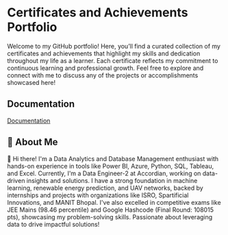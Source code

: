 
# Certificates and Achievements Portfolio

Welcome to my GitHub portfolio! Here, you’ll find a curated collection of my certificates and achievements that highlight my skills and dedication throughout my life as a learner. Each certificate reflects my commitment to continuous learning and professional growth. Feel free to explore and connect with me to discuss any of the projects or accomplishments showcased here!


## Documentation

[Documentation](https://linktodocumentation)


## 🚀 About Me

👋 Hi there! I'm a Data Analytics and Database Management enthusiast with hands-on experience in tools like Power BI, Azure, Python, SQL, Tableau, and Excel. Currently, I'm a Data Engineer-2 at Accordian, working on data-driven insights and solutions. I have a strong foundation in machine learning, renewable energy prediction, and UAV networks, backed by internships and projects with organizations like ISRO, Spartificial Innovations, and MANIT Bhopal. I've also excelled in competitive exams like JEE Mains (98.46 percentile) and Google Hashcode (Final Round: 108015 pts), showcasing my problem-solving skills. Passionate about leveraging data to drive impactful solutions! 

